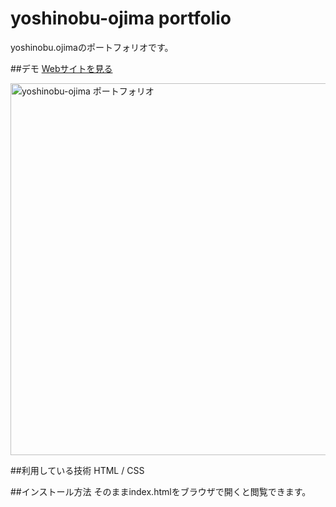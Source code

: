 yoshinobu-ojima portfolio
====

yoshinobu.ojimaのポートフォリオです。

##デモ
[Webサイトを見る](https://yoshinobu-ojima-portfolio-1.herokuapp.com/)

<img width="595" alt="yoshinobu-ojima ポートフォリオ" src="https://user-images.githubusercontent.com/84777563/120091744-f361a180-c148-11eb-932c-4b923d59c25d.png">


##利用している技術
HTML / CSS

##インストール方法
そのままindex.htmlをブラウザで開くと閲覧できます。

